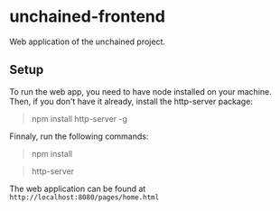 # unchained-frontend
Web application of the unchained project.

## Setup
To run the web app, you need to have node installed on your machine. Then, if you don't have it already, install the http-server package:
> npm install http-server -g

Finnaly, run the following commands:
> npm install

> http-server

The web application can be found at `http://localhost:8080/pages/home.html`